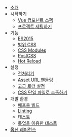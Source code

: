 - [소개](README.md)
- 시작하기
  - [Vue 컴포넌트 스펙](start/spec.md)
  - [프로젝트 세팅하기](start/setup.md)
- 기능
  - [ES2015](features/es2015.md)
  - [범위 CSS](features/scoped-css.md)
  - [CSS Modules](features/css-modules.md)
  - [PostCSS](features/postcss.md)
  - [Hot Reload](features/hot-reload.md)
- 설정
  - [전처리기](configurations/pre-processors.md)
  - [Asset URL 핸들링](configurations/asset-url.md)
  - [고급 로더 설정](configurations/advanced.md)
  - [CSS 단일 파일로 추출하기](configurations/extract-css.md)
- 개발 환경
  - [배포용 빌드](workflow/production.md)
  - [Linting](workflow/linting.md)
  - [테스트](workflow/testing.md)
  - [목업을 이용한 테스트](workflow/testing-with-mocks.md)
- [옵션 레퍼런스](options.md)
